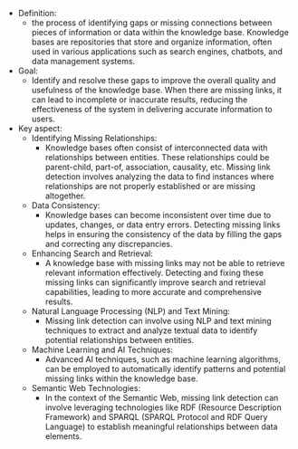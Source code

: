 - Definition:
	- the process of identifying gaps or missing connections between pieces of information or data within the knowledge base. Knowledge bases are repositories that store and organize information, often used in various applications such as search engines, chatbots, and data management systems. 
- Goal:
	- Identify and resolve these gaps to improve the overall quality and usefulness of the knowledge base. When there are missing links, it can lead to incomplete or inaccurate results, reducing the effectiveness of the system in delivering accurate information to users.
- Key aspect:
	- Identifying Missing Relationships: 
		- Knowledge bases often consist of interconnected data with relationships between entities. These relationships could be parent-child, part-of, association, causality, etc. Missing link detection involves analyzing the data to find instances where relationships are not properly established or are missing altogether.
	- Data Consistency: 
		- Knowledge bases can become inconsistent over time due to updates, changes, or data entry errors. Detecting missing links helps in ensuring the consistency of the data by filling the gaps and correcting any discrepancies.
	- Enhancing Search and Retrieval: 
		- A knowledge base with missing links may not be able to retrieve relevant information effectively. Detecting and fixing these missing links can significantly improve search and retrieval capabilities, leading to more accurate and comprehensive results.
	- Natural Language Processing (NLP) and Text Mining: 
		- Missing link detection can involve using NLP and text mining techniques to extract and analyze textual data to identify potential relationships between entities.
	- Machine Learning and AI Techniques: 
		- Advanced AI techniques, such as machine learning algorithms, can be employed to automatically identify patterns and potential missing links within the knowledge base.
	- Semantic Web Technologies: 
		- In the context of the Semantic Web, missing link detection can involve leveraging technologies like RDF (Resource Description Framework) and SPARQL (SPARQL Protocol and RDF Query Language) to establish meaningful relationships between data elements.